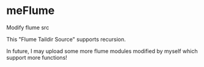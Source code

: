 # meFlume
Modify flume src

This "Flume Taildir Source" supports recursion.

In future, I may upload some more flume modules modified by myself which support more functions!
